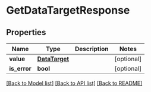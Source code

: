 # GetDataTargetResponse

## Properties
Name | Type | Description | Notes
------------ | ------------- | ------------- | -------------
**value** | [**DataTarget**](DataTarget.md) |  | [optional] 
**is_error** | **bool** |  | [optional] 

[[Back to Model list]](../README.md#documentation-for-models) [[Back to API list]](../README.md#documentation-for-api-endpoints) [[Back to README]](../README.md)

